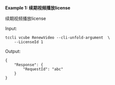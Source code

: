 **Example 1: 续期视频播放license**

续期视频播放license

Input: 

```
tccli vcube RenewVideo --cli-unfold-argument  \
    --LicenseId 1
```

Output: 
```
{
    "Response": {
        "RequestId": "abc"
    }
}
```

